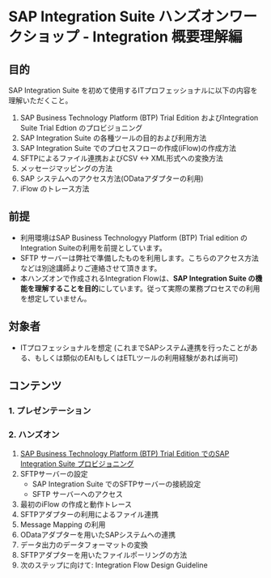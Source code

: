 # SAP Integration Suite ハンズオンワークショップ - Integration 概要理解編
## 目的
SAP Integration Suite を初めて使用するITプロフェッショナルに以下の内容を理解いただくこと。
1. SAP Business Technology Platform (BTP) Trial Edition およびIntegration Suite Trial Edtion のプロビジョニング
2. SAP Integration Suite の各種ツールの目的および利用方法
3. SAP Integration Suite でのプロセスフローの作成(iFlow)の作成方法
4. SFTPによるファイル連携およびCSV <-> XML形式への変換方法
5. メッセージマッピングの方法
6. SAP システムへのアクセス方法(ODataアダプターの利用)
7. iFlow のトレース方法
   
## 前提
- 利用環境はSAP Business Technologyy Platform (BTP) Trial edition のIntegration Suiteの利用を前提としています。
- SFTP サーバーは弊社で準備したものを利用します。こちらのアクセス方法などは別途講師よりご連絡させて頂きます。
- 本ハンズオンで作成されるIntegration Flowは、**SAP Integration Suite の機能を理解することを目的**にしています。従って実際の業務プロセスでの利用を想定していません。
  
## 対象者
- ITプロフェッショナルを想定 (これまでSAPシステム連携を行ったことがある、もしくは類似のEAIもしくはETLツールの利用経験があれば尚可)
  
## コンテンツ
### 1. プレゼンテーション
### 2. ハンズオン
1. [SAP Business Technology Platform (BTP) Trial Edition でのSAP Integration Suite プロビジョニング](ex1/README.md)
2. SFTPサーバーの設定
   - SAP Integration Suite でのSFTPサーバーの接続設定
   - SFTP サーバーへのアクセス
3. 最初のiFlow の作成と動作トレース
4. SFTPアダプターの利用によるファイル連携
5. Message Mapping の利用
6. ODataアダプターを用いたSAPシステムへの連携
7. データ出力のデータフォーマットの変換
8. SFTPアダプターを用いたファイルポーリングの方法
9. 次のステップに向けて: Integration Flow Design Guideline
